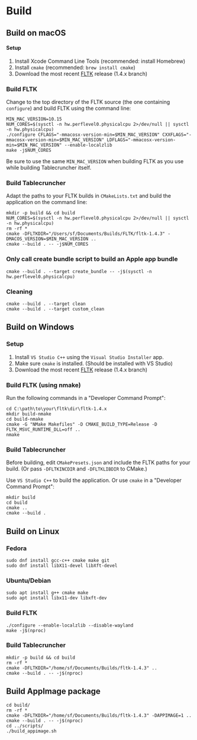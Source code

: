 # Build

## Build on macOS

#### Setup

1. Install Xcode Command Line Tools (recommended: install Homebrew)
2. Install `cmake` (recommended: `brew install cmake`)
3. Download the most recent [FLTK](https://www.fltk.org) release (1.4.x branch)


### Build FLTK

 Change to the top directory of the FLTK source (the one containing `configure`) and build FLTK using the command line:

    MIN_MAC_VERSION=10.15
    NUM_CORES=$(sysctl -n hw.perflevel0.physicalcpu 2>/dev/null || sysctl -n hw.physicalcpu)
    ./configure CFLAGS="-mmacosx-version-min=$MIN_MAC_VERSION" CXXFLAGS="-mmacosx-version-min=$MIN_MAC_VERSION" LDFLAGS="-mmacosx-version-min=$MIN_MAC_VERSION" --enable-localzlib
    make -j$NUM_CORES

Be sure to use the same `MIN_MAC_VERSION` when building FLTK as you use while building Tablecruncher itself.


### Build Tablecruncher

Adapt the paths to your FLTK builds in `CMakeLists.txt` and build the application on the command line:

    mkdir -p build && cd build
    NUM_CORES=$(sysctl -n hw.perflevel0.physicalcpu 2>/dev/null || sysctl -n hw.physicalcpu)
    rm -rf *
    cmake -DFLTKDIR="/Users/sf/Documents/Builds/FLTK/fltk-1.4.3" -DMACOS_VERSION=$MIN_MAC_VERSION ..
    cmake --build . -- -j$NUM_CORES


### Only call create bundle script to build an Apple app bundle

    cmake --build . --target create_bundle -- -j$(sysctl -n hw.perflevel0.physicalcpu)


### Cleaning

    cmake --build . --target clean
    cmake --build . --target custom_clean



## Build on Windows

### Setup

1. Install `VS Studio C++` using the `Visual Studio Installer` app.
2. Make sure `cmake` is installed. (Should be installed with VS Studio)
3. Download the most recent [FLTK](https://www.fltk.org) release (1.4.x branch)


### Build FLTK (using nmake)

Run the following commands in a "Developer Command Prompt":

    cd C:\path\to\your\fltk\dir\fltk-1.4.x
    mkdir build-nmake
    cd build-nmake
    cmake -G "NMake Makefiles" -D CMAKE_BUILD_TYPE=Release -D FLTK_MSVC_RUNTIME_DLL=off ..
    nmake


### Build Tablecruncher

Before building, edit `CMakePresets.json` and include the FLTK paths for your build. (Or pass `-DFLTKINCDIR` and `-DFLTKLIBDIR` to CMake.)

Use `VS Studio C++` to build the application. Or use `cmake` in a "Developer Command Prompt":

    mkdir build
    cd build
    cmake ..
    cmake --build .


## Build on Linux

### Fedora
    sudo dnf install gcc-c++ cmake make git
    sudo dnf install libX11-devel libXft-devel

### Ubuntu/Debian
    
    sudo apt install g++ cmake make
    sudo apt install libx11-dev libxft-dev

### Build FLTK

    ./configure --enable-localzlib --disable-wayland
    make -j$(nproc)

### Build Tablecruncher

    mkdir -p build && cd build
    rm -rf *
    cmake -DFLTKDIR="/home/sf/Documents/Builds/fltk-1.4.3" ..
    cmake --build . -- -j$(nproc)


## Build AppImage package

    cd build/
    rm -rf *
    cmake -DFLTKDIR="/home/sf/Documents/Builds/fltk-1.4.3" -DAPPIMAGE=1 ..
    cmake --build . -- -j$(nproc)
    cd ../scripts/
    ./build_appimage.sh


